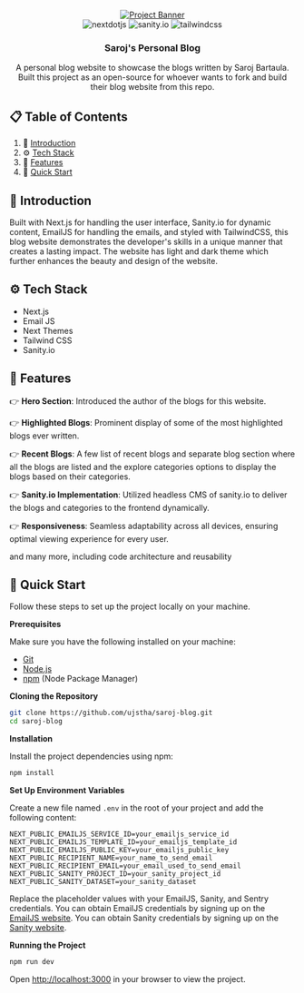 <div align="center">
  <br />
    <a href="https://sarojbartaula.com" target="_blank">
      <img src="https://github.com/user-attachments/assets/427fbdad-f63e-44f5-a350-87c98a33bb49" alt="Project Banner">
    </a>
  <br />

  <div>
    <img src="https://img.shields.io/badge/-Next_JS-black?style=for-the-badge&logoColor=white&logo=nextdotjs&color=000000" alt="nextdotjs" />
    <img src="https://img.shields.io/badge/-Sanity.io-red?style=for-the-badge&logoColor=white&logo=sanity&color=f77769" alt="sanity.io" />
    <img src="https://img.shields.io/badge/-Tailwind_CSS-black?style=for-the-badge&logoColor=white&logo=tailwindcss&color=06B6D4" alt="tailwindcss" />
  </div>

  <h3 align="center">Saroj's Personal Blog</h3>

  <div align="center">
   A personal blog website to showcase the blogs written by Saroj Bartaula. Built this project as an open-source for whoever wants to fork and build their blog website from this repo.
  </div>
</div>

## 📋 <a name="table">Table of Contents</a>

1. 🤖 [Introduction](#introduction)
2. ⚙️ [Tech Stack](#tech-stack)
3. 🔋 [Features](#features)
4. 🤸 [Quick Start](#quick-start)

## <a name="introduction">🤖 Introduction</a>

Built with Next.js for handling the user interface, Sanity.io for dynamic content, EmailJS for handling the emails, and styled with TailwindCSS, this blog website demonstrates the developer's skills in a unique manner that creates a lasting impact. The website has light and dark theme which further enhances the beauty and design of the website.

## <a name="tech-stack">⚙️ Tech Stack</a>

- Next.js
- Email JS
- Next Themes
- Tailwind CSS
- Sanity.io

## <a name="features">🔋 Features</a>

👉 **Hero Section**: Introduced the author of the blogs for this website.

👉 **Highlighted Blogs**: Prominent display of some of the most highlighted blogs ever written.

👉 **Recent Blogs**: A few list of recent blogs and separate blog section where all the blogs are listed and the explore categories options to display the blogs based on their categories.

👉 **Sanity.io Implementation**: Utilized headless CMS of sanity.io to deliver the blogs and categories to the frontend dynamically.

👉 **Responsiveness**: Seamless adaptability across all devices, ensuring optimal viewing experience for every user.

and many more, including code architecture and reusability

## <a name="quick-start">🤸 Quick Start</a>

Follow these steps to set up the project locally on your machine.

**Prerequisites**

Make sure you have the following installed on your machine:

- [Git](https://git-scm.com/)
- [Node.js](https://nodejs.org/en)
- [npm](https://www.npmjs.com/) (Node Package Manager)

**Cloning the Repository**

```bash
git clone https://github.com/ujstha/saroj-blog.git
cd saroj-blog
```

**Installation**

Install the project dependencies using npm:

```bash
npm install
```

**Set Up Environment Variables**

Create a new file named `.env` in the root of your project and add the following content:

```env
NEXT_PUBLIC_EMAILJS_SERVICE_ID=your_emailjs_service_id
NEXT_PUBLIC_EMAILJS_TEMPLATE_ID=your_emailjs_template_id
NEXT_PUBLIC_EMAILJS_PUBLIC_KEY=your_emailjs_public_key
NEXT_PUBLIC_RECIPIENT_NAME=your_name_to_send_email
NEXT_PUBLIC_RECIPIENT_EMAIL=your_email_used_to_send_email
NEXT_PUBLIC_SANITY_PROJECT_ID=your_sanity_project_id
NEXT_PUBLIC_SANITY_DATASET=your_sanity_dataset
```

Replace the placeholder values with your EmailJS, Sanity, and Sentry credentials. You can obtain EmailJS credentials by signing up on the [EmailJS website](https://www.emailjs.com/).
You can obtain Sanity credentials by signing up on the [Sanity website](https://www.sanity.io/).

**Running the Project**

```bash
npm run dev
```

Open [http://localhost:3000](http://localhost:3000) in your browser to view the project.
